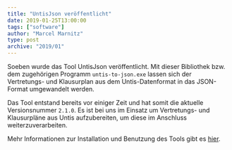 ```yaml
---
title: "UntisJson veröffentlicht"
date: 2019-01-25T13:00:00
tags: ["software"]
author: "Marcel Marnitz"
type: post
archive: "2019/01"
---
```


Soeben wurde das Tool UntisJson veröffentlicht. Mit dieser Bibliothek bzw. dem zugehörigen Programm `untis-to-json.exe` lassen sich der Vertretungs- und Klausurplan aus dem Untis-Datenformat in das JSON-Format umgewandelt werden.

<!--more-->

Das Tool entstand bereits vor einiger Zeit und hat somit die aktuelle Versionsnummer `2.1.0`. Es ist bei uns im Einsatz um Vertretungs- und Klausurpläne aus Untis aufzubereiten, um diese im Anschluss weiterzuverarbeiten.

Mehr Informationen zur Installation und Benutzung des Tools gibt es [hier](/software/untis-json).
